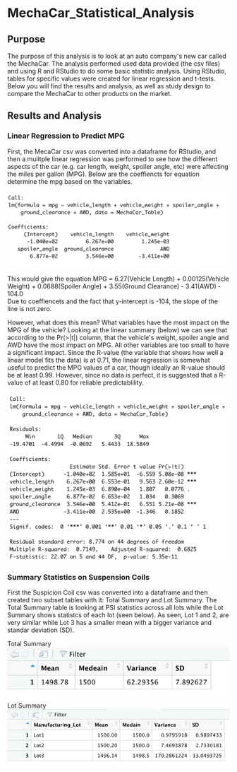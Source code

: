 # MechaCar_Statistical_Analysis

## Purpose 

The purpose of this analysis is to look at an auto company's new car called the MechaCar. The analysis performed used data provided (the csv files) and using R and RStudio to do some basic statistic analysis. Using RStudio, tables for specific values were created for linear regression and t-tests. Below you will find the results and analysis, as well as study design to compare the MechaCar to other products on the market. 

## Results and Analysis 

### Linear Regression to Predict MPG 

First, the MecaCar csv was converted into a dataframe for RStudio, and then a mulitple linear regression was performed to see how the different aspects of the car (e.g. car length, weight, spoiler angle, etc) were affecting the miles per gallon (MPG). Below are the coeffiencts for equation determine the mpg based on the variables. 

![Linear Coefficents](Images/Linear_Coefficients.png) 


This would give the equation MPG = 6.27(Vehicle Length) + 0.00125(Vehicle Weight) + 0.0688(Spoiler Angle) + 3.55(Ground Clearance) - 3.41(AWD) - 104.0  
Due to coeffiencets and the fact that y-intercept is -104, the slope of the line is not zero. 

However, what does this mean? What variables have the most impact on the MPG of the vehicle? Looking at the linear summary (below) we can see that according to the Pr(>|t|) column, that the vehicle's weight, spoiler angle and AWD have the most impact on MPG. All other variables are too small to have a significant impact. Since the R-value (the variable that shows how well a linear model fits the data) is at 0.71, the linear regression is somewhat useful to predict the MPG values of a car, though ideally an R-value should be at least 0.99. However, since no data is perfect, it is suggested that a R-value of at least 0.80 for reliable predictablility. 

![Linear Summary](Images/Linear_Summary.png) 

### Summary Statistics on Suspension Coils

First the Suspicion Coil csv was converted into a dataframe and then created two subset tables with it: Total Summary and Lot Summary. The Total Summary table is looking at PSI statistics across all lots while the Lot Summary shows statistcs of each lot (seen below). As seen, Lot 1 and 2, are very similar while Lot 3 has a smaller mean with a bigger variance and standar deviation (SD). 

Total Summary
![Total Summary](Images/Total_summary.png)
Lot Summary
![Lot Summary](Images/Lot_Summary.png)
